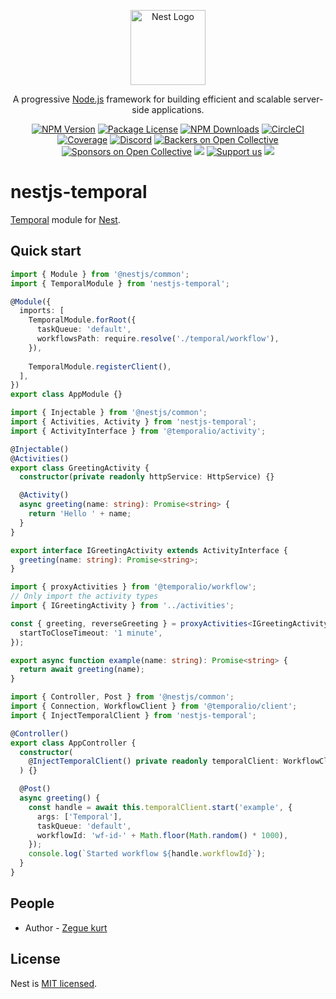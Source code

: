 <p align="center">
  <a href="http://nestjs.com/" target="blank"><img src="https://nestjs.com/img/logo-small.svg" width="120" alt="Nest Logo" /></a>
</p>

[circleci-image]: https://img.shields.io/circleci/build/github/nestjs/nest/master?token=abc123def456
[circleci-url]: https://circleci.com/gh/nestjs/nest

  <p align="center">A progressive <a href="http://nodejs.org" target="_blank">Node.js</a> framework for building efficient and scalable server-side applications.</p>
    <p align="center">
<a href="https://www.npmjs.com/~nestjscore" target="_blank"><img src="https://img.shields.io/npm/v/@nestjs/core.svg" alt="NPM Version" /></a>
<a href="https://www.npmjs.com/~nestjscore" target="_blank"><img src="https://img.shields.io/npm/l/@nestjs/core.svg" alt="Package License" /></a>
<a href="https://www.npmjs.com/~nestjscore" target="_blank"><img src="https://img.shields.io/npm/dm/@nestjs/core.svg" alt="NPM Downloads" /></a>
<a href="https://circleci.com/gh/nestjs/nest" target="_blank"><img src="https://img.shields.io/circleci/build/github/nestjs/nest/master" alt="CircleCI" /></a>
<a href="https://coveralls.io/github/nestjs/nest?branch=master" target="_blank"><img src="https://coveralls.io/repos/github/nestjs/nest/badge.svg?branch=master#9" alt="Coverage" /></a>
<a href="https://discord.gg/G7Qnnhy" target="_blank"><img src="https://img.shields.io/badge/discord-online-brightgreen.svg" alt="Discord"/></a>
<a href="https://opencollective.com/nest#backer" target="_blank"><img src="https://opencollective.com/nest/backers/badge.svg" alt="Backers on Open Collective" /></a>
<a href="https://opencollective.com/nest#sponsor" target="_blank"><img src="https://opencollective.com/nest/sponsors/badge.svg" alt="Sponsors on Open Collective" /></a>
  <a href="https://paypal.me/kamilmysliwiec" target="_blank"><img src="https://img.shields.io/badge/Donate-PayPal-ff3f59.svg"/></a>
    <a href="https://opencollective.com/nest#sponsor"  target="_blank"><img src="https://img.shields.io/badge/Support%20us-Open%20Collective-41B883.svg" alt="Support us"></a>
  <a href="https://twitter.com/nestframework" target="_blank"><img src="https://img.shields.io/twitter/follow/nestframework.svg?style=social&label=Follow"></a>
</p>

# nestjs-temporal

[Temporal](https://github.com/temporalio/sdk-typescript) module for [Nest](https://github.com/nestjs/nest).

## Quick start

```ts
import { Module } from '@nestjs/common';
import { TemporalModule } from 'nestjs-temporal';

@Module({
  imports: [
    TemporalModule.forRoot({
      taskQueue: 'default',
      workflowsPath: require.resolve('./temporal/workflow'),
    }),
    
    TemporalModule.registerClient(),
  ],
})
export class AppModule {}
```

```ts
import { Injectable } from '@nestjs/common';
import { Activities, Activity } from 'nestjs-temporal';
import { ActivityInterface } from '@temporalio/activity';

@Injectable()
@Activities()
export class GreetingActivity {
  constructor(private readonly httpService: HttpService) {}

  @Activity()
  async greeting(name: string): Promise<string> {
    return 'Hello ' + name;
  }
}

export interface IGreetingActivity extends ActivityInterface {
  greeting(name: string): Promise<string>;
}
```

```ts
import { proxyActivities } from '@temporalio/workflow';
// Only import the activity types
import { IGreetingActivity } from '../activities';

const { greeting, reverseGreeting } = proxyActivities<IGreetingActivity>({
  startToCloseTimeout: '1 minute',
});

export async function example(name: string): Promise<string> {
  return await greeting(name);
}
```

```ts
import { Controller, Post } from '@nestjs/common';
import { Connection, WorkflowClient } from '@temporalio/client';
import { InjectTemporalClient } from 'nestjs-temporal';

@Controller()
export class AppController {
  constructor(
    @InjectTemporalClient() private readonly temporalClient: WorkflowClient,
  ) {}

  @Post()
  async greeting() {
    const handle = await this.temporalClient.start('example', {
      args: ['Temporal'],
      taskQueue: 'default',
      workflowId: 'wf-id-' + Math.floor(Math.random() * 1000),
    });
    console.log(`Started workflow ${handle.workflowId}`);
  }
}
```

## People

- Author - [Zegue kurt](https://github.com/KurtzL)

## License

Nest is [MIT licensed](https://github.com/KurtzL/nestjs-temporal/blob/main/LICENCE).
